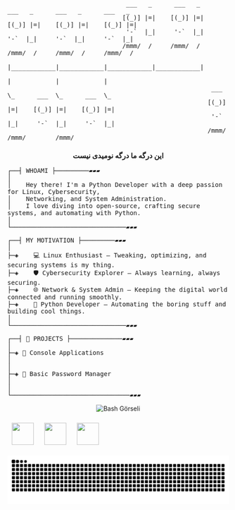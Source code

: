 <pre style="white-space: pre-wrap;">
                                ___   _      ___   _      ___   _      ___   _      ___   _
                               [(_)] |=|    [(_)] |=|    [(_)] |=|    [(_)] |=|    [(_)] |=|
                                '-`  |_|     '-`  |_|     '-`  |_|     '-`  |_|     '-`  |_|                                              
                               /mmm/  /     /mmm/  /     /mmm/  /     /mmm/  /     /mmm/  /
                                     |____________|____________|____________|____________|
                                                           |            |            |
                                                       ___  \_      ___  \_      ___  \_
                                                      [(_)] |=|    [(_)] |=|    [(_)] |=|
                                                       '-`  |_|     '-`  |_|     '-`  |_|
                                                      /mmm/        /mmm/        /mmm/
</pre>

<div align="center"><b><h3>این درگه ما درگه نومیدی نیست</h3></b></div>




<pre style="white-space: pre-wrap;">
┌──┤ WHOAMI ├─────────▰▰▰                         
│    
│    Hey there! I'm a Python Developer with a deep passion for Linux, Cybersecurity,      
│    Networking, and System Administration.         
│    I love diving into open-source, crafting secure systems, and automating with Python.
│
└───────────────────────────────▰▰▰
</pre>


<pre style="white-space: pre-wrap;">
┌──┤ MY MOTIVATION ├─────────▰▰▰
│
├─◈    💻 Linux Enthusiast – Tweaking, optimizing, and securing systems is my thing.  
├─◈    🛡️ Cybersecurity Explorer – Always learning, always securing. 
├─◈    🌐 Network & System Admin – Keeping the digital world connected and running smoothly.
├─◈    🐍 Python Developer – Automating the boring stuff and building cool things.
│
└───────────────────────────────▰▰▰
</pre>


<pre style="white-space: pre-wrap;">
┌──┤ 🚀 PROJECTS ├──────────────▰▰▰
│
├─◈ 🧩 Console Applications 
│  
│
├─◈ 🔐 Basic Password Manager 
│   
│
└────────────────────────────────▰▰▰
</pre>



<p align="center">
  <img src="https://raw.githubusercontent.com/taylanbildik/bash_script_dersleri/master/img/Readme/bash_shell.png" alt="Bash Görseli" width="500">
</p>


<p align="left">
  <img src="https://cdn.jsdelivr.net/gh/devicons/devicon/icons/python/python-original.svg" width="50" height="50" style="padding: 10px;" />
  <img src="https://cdn.jsdelivr.net/gh/devicons/devicon/icons/html5/html5-original.svg" width="50" height="50" style="padding: 10px;" />
  <img src="https://cdn.jsdelivr.net/gh/devicons/devicon/icons/django/django-plain.svg" width="50" height="50" style="padding: 10px;" />
</p>




<p align="center">
  <img src="https://github.com/pepuk24/pepuk24/blob/output/github-snake.svg" alt="Snake Game Contribution" />
</p>

